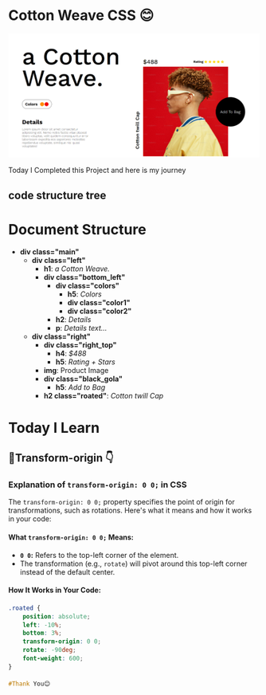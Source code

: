 
# Cotton Weave CSS 😊
![My Banner](https://github.com/akashm01github/Cotton_Weave_CSS/blob/main/CottenWeave/Screenshot%202025-01-02%20204150.png)

Today I Completed this Project and here is my journey

## code structure tree
# Document Structure

- **div class="main"**
  - **div class="left"**
    - **h1**: *a Cotton Weave.*
    - **div class="bottom_left"**
      - **div class="colors"**
        - **h5**: *Colors*
        - **div class="color1"**
        - **div class="color2"**
      - **h2**: *Details*
      - **p**: *Details text...*
  - **div class="right"**
    - **div class="right_top"**
      - **h4**: *$488*
      - **h5**: *Rating + Stars*
    - **img**: Product Image
    - **div class="black_gola"**
      - **h5**: *Add to Bag*
    - **h2 class="roated"**: *Cotton twill Cap*


# Today I Learn
## 📌Transform-origin 👇
### Explanation of `transform-origin: 0 0;` in CSS

The `transform-origin: 0 0;` property specifies the point of origin for transformations, such as rotations. Here's what it means and how it works in your code:

#### What `transform-origin: 0 0;` Means:
- **`0 0`:** Refers to the top-left corner of the element.
- The transformation (e.g., `rotate`) will pivot around this top-left corner instead of the default center.

#### How It Works in Your Code:
```css
.roated {
    position: absolute;
    left: -10%;
    bottom: 3%;
    transform-origin: 0 0;
    rotate: -90deg;
    font-weight: 600;
}

#Thank You😊

